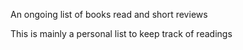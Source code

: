 An ongoing list of books read and short reviews

This is mainly a personal list to keep track of readings